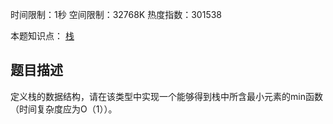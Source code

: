 时间限制：1秒 空间限制：32768K 热度指数：301538

本题知识点： [栈](https://www.nowcoder.com/questionCenter?questionTypes=000100&mutiTagIds=581)

## 题目描述

定义栈的数据结构，请在该类型中实现一个能够得到栈中所含最小元素的min函数（时间复杂度应为O（1））。

